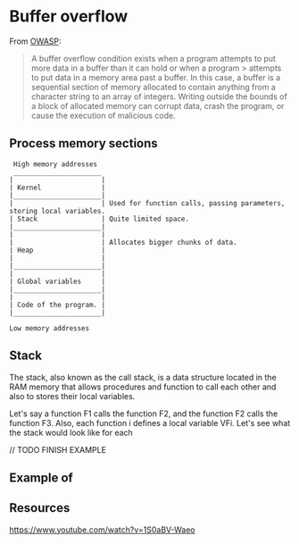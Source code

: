 # Buffer overflow
From [OWASP](https://owasp.org/www-community/vulnerabilities/Buffer_Overflow):
> A buffer overflow condition exists when a program attempts to put more data in a buffer than it can hold or when a program > attempts to put data in a memory area past a buffer. In this case, a buffer is a sequential section of memory allocated to contain anything from a character string to an array of integers. Writing outside the bounds of a block of allocated memory can corrupt data, crash the program, or cause the execution of malicious code.

## Process memory sections
```
 High memory addresses
 ______________________
|                      |    
| Kernel               |
|______________________|
|                      | Used for function calls, passing parameters, storing local variables. 
| Stack                | Quite limited space.
|______________________|
|                      |
|                      | Allocates bigger chunks of data.
| Heap                 | 
|                      |
|______________________|
|                      |
| Global variables     |
|______________________|
|                      | 
| Code of the program. |
|______________________|

Low memory addresses
```

## Stack
The stack, also known as the call stack, is a data structure located in the RAM memory that allows procedures and function to call each other and also to stores their local variables.

Let's say a function F1 calls the function F2, and the function F2 calls the function F3. Also, each function i defines a local variable VFi. Let's see what the stack would look like for each 

// TODO FINISH EXAMPLE

## Example of 


## Resources
https://www.youtube.com/watch?v=1S0aBV-Waeo
